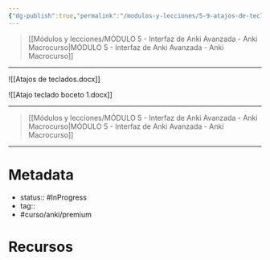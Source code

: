 ```yaml
---
{"dg-publish":true,"permalink":"/modulos-y-lecciones/5-9-atajos-de-teclado-todos-anki-macrocurso/","noteIcon":"","updated":"2024-05-22T13:35:11.984+02:00"}
---
```



> [[Módulos y lecciones/MÓDULO 5 - Interfaz de Anki Avanzada - Anki Macrocurso\|MÓDULO 5 - Interfaz de Anki Avanzada - Anki Macrocurso]]



---


![[Atajos de teclados.docx]]

![[Atajo teclado boceto 1.docx]]


---


> [[Módulos y lecciones/MÓDULO 5 - Interfaz de Anki Avanzada - Anki Macrocurso\|MÓDULO 5 - Interfaz de Anki Avanzada - Anki Macrocurso]]

---

# Metadata
- status:: #InProgress  
- tag:: 
- #curso/anki/premium  

# Recursos
